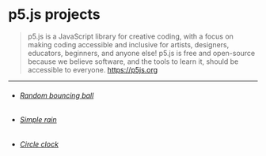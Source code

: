 # p5.js projects
> p5.js is a JavaScript library for creative coding, with a focus on making coding accessible and inclusive for artists, designers, educators, beginners, and anyone else! p5.js is free and open-source because we believe software, and the tools to learn it, should be accessible to everyone. https://p5js.org 
------------
- ###### [Random bouncing ball](https://burakhan29.github.io/p5.js-projects/random-ball/index.html "Random bouncing ball")
- ###### [Simple rain](https://burakhan29.github.io/p5.js-projects/its-raining/index.html "rain")
- ###### [Circle clock](https://burakhan29.github.io/p5.js-projects/circle-clock/ "circle clock")
